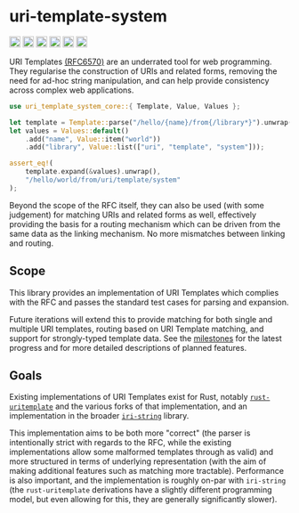 # uri-template-system

[<img alt="GitHub" src="https://img.shields.io/badge/github-code-999999?style=for-the-badge&logo=github" height="20">](https://github.com/kolektiv/uri-template-system) [<img alt="docs.rs" src="https://img.shields.io/badge/docs.rs-documentation-999999?style=for-the-badge&logo=docs.rs" height="20">](https://docs.rs/uri-template-system) [<img alt="Crates" src="https://img.shields.io/crates/v/uri-template-system?style=for-the-badge&logo=rust" height="20">](https://crates.io/crates/uri-template-system) [<img alt="Continuous Integration" src="https://img.shields.io/github/actions/workflow/status/kolektiv/uri-template-system/ci.yml?style=for-the-badge&logo=github" height="20">](https://github.com/kolektiv/uri-template-system/actions/workflows/ci.yml) [<img alt="Issues" src="https://img.shields.io/github/issues/kolektiv/uri-template-system?style=for-the-badge&logo=github" height="20">](https://github.com/kolektiv/uri-template-system/issues) [<img alt="Sponsors" src="https://img.shields.io/github/sponsors/kolektiv?style=for-the-badge&logo=github" height="20">](https://github.com/kolektiv)

URI Templates [(RFC6570)](https://datatracker.ietf.org/doc/html/rfc6570) are an underrated tool for web programming. They regularise the construction of URIs and related forms, removing the need for ad-hoc string manipulation, and can help provide consistency across complex web applications.

```rust
use uri_template_system_core::{ Template, Value, Values };

let template = Template::parse("/hello/{name}/from{/library*}").unwrap();
let values = Values::default()
    .add("name", Value::item("world"))
    .add("library", Value::list(["uri", "template", "system"]));

assert_eq!(
    template.expand(&values).unwrap(),
    "/hello/world/from/uri/template/system"
);
```

Beyond the scope of the RFC itself, they can also be used (with some judgement) for matching URIs and related forms as well, effectively providing the basis for a routing mechanism which can be driven from the same data as the linking mechanism. No more mismatches between linking and routing.

## Scope

This library provides an implementation of URI Templates which complies with the RFC and passes the standard test cases for parsing and expansion.

Future iterations will extend this to provide matching for both single and multiple URI templates, routing based on URI Template matching, and support for strongly-typed template data. See the [milestones](https://github.com/kolektiv/uri-template-system/milestones) for the latest progress and for more detailed descriptions of planned features.

## Goals

Existing implementations of URI Templates exist for Rust, notably [`rust-uritemplate`](https://github.com/chowdhurya/rust-uritemplate) and the various forks of that implementation, and an implementation in the broader [`iri-string`](https://github.com/lo48576/iri-string) library.

This implementation aims to be both more "correct" (the parser is intentionally strict with regards to the RFC, while the existing implementations allow some malformed templates through as valid) and more structured in terms of underlying representation (with the aim of making additional features such as matching more tractable). Performance is also important, and the implementation is roughly on-par with `iri-string` (the `rust-uritemplate` derivations have a slightly different programming model, but even allowing for this, they are generally significantly slower).